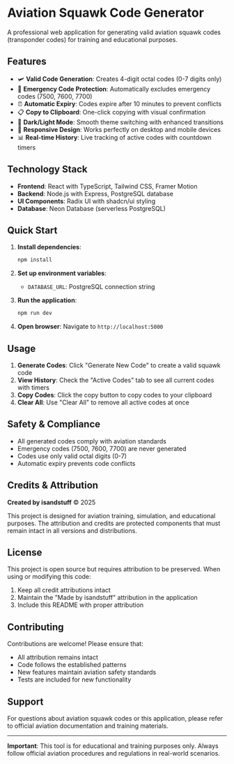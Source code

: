 # Aviation Squawk Code Generator

A professional web application for generating valid aviation squawk codes (transponder codes) for training and educational purposes.

## Features

- 🛩️ **Valid Code Generation**: Creates 4-digit octal codes (0-7 digits only)
- 🚨 **Emergency Code Protection**: Automatically excludes emergency codes (7500, 7600, 7700)
- ⏰ **Automatic Expiry**: Codes expire after 10 minutes to prevent conflicts
- 📋 **Copy to Clipboard**: One-click copying with visual confirmation
- 🌙 **Dark/Light Mode**: Smooth theme switching with enhanced transitions
- 📱 **Responsive Design**: Works perfectly on desktop and mobile devices
- 📊 **Real-time History**: Live tracking of active codes with countdown timers

## Technology Stack

- **Frontend**: React with TypeScript, Tailwind CSS, Framer Motion
- **Backend**: Node.js with Express, PostgreSQL database
- **UI Components**: Radix UI with shadcn/ui styling
- **Database**: Neon Database (serverless PostgreSQL)

## Quick Start

1. **Install dependencies**:
   ```bash
   npm install
   ```

2. **Set up environment variables**:
   - `DATABASE_URL`: PostgreSQL connection string

3. **Run the application**:
   ```bash
   npm run dev
   ```

4. **Open browser**:
   Navigate to `http://localhost:5000`

## Usage

1. **Generate Codes**: Click "Generate New Code" to create a valid squawk code
2. **View History**: Check the "Active Codes" tab to see all current codes with timers
3. **Copy Codes**: Click the copy button to copy codes to your clipboard
4. **Clear All**: Use "Clear All" to remove all active codes at once

## Safety & Compliance

- All generated codes comply with aviation standards
- Emergency codes (7500, 7600, 7700) are never generated
- Codes use only valid octal digits (0-7)
- Automatic expiry prevents code conflicts

## Credits & Attribution

**Created by isandstuff** © 2025

This project is designed for aviation training, simulation, and educational purposes. The attribution and credits are protected components that must remain intact in all versions and distributions.

## License

This project is open source but requires attribution to be preserved. When using or modifying this code:

1. Keep all credit attributions intact
2. Maintain the "Made by isandstuff" attribution in the application
3. Include this README with proper attribution

## Contributing

Contributions are welcome! Please ensure that:
- All attribution remains intact
- Code follows the established patterns
- New features maintain aviation safety standards
- Tests are included for new functionality

## Support

For questions about aviation squawk codes or this application, please refer to official aviation documentation and training materials.

---

**Important**: This tool is for educational and training purposes only. Always follow official aviation procedures and regulations in real-world scenarios.